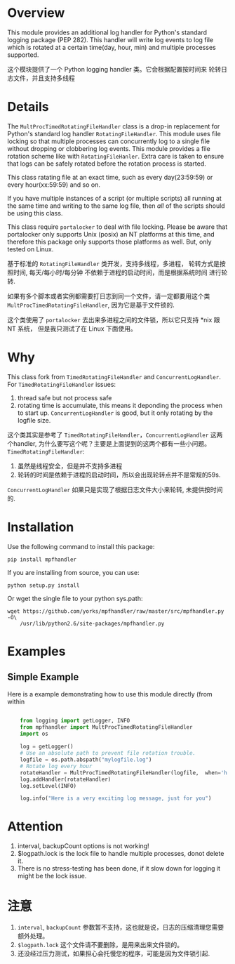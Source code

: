 Overview
========
This module provides an additional log handler for Python's standard 
logging package (PEP 282). 
This handler will write log events to log file which is rotated at a 
certain time(day, hour, min) and  multiple processes supported.

这个模块提供了一个 Python logging handler 类。它会根据配置按时间来
轮转日志文件，并且支持多线程

Details
=======
The ``MultProcTimedRotatingFileHandler`` class is a drop-in replacement for
Python's standard log handler ``RotatingFileHandler``. This module uses file
locking so that multiple processes can concurrently log to a single file without
dropping or clobbering log events. This module provides a file rotation scheme
like with ``RotatingFileHanler``.  Extra care is taken to ensure that logs
can be safely rotated before the rotation process is started. 

This class ratating file at an exact time, such as every day(23:59:59) or 
every hour(xx:59:59) and so on. 

If you have multiple instances of a script (or multiple scripts) all running at
the same time and writing to the same log file, then *all* of the scripts should
be using this class.

This class require `portalocker` to deal with file locking.  Please be aware
that portalocker only supports Unix (posix) an NT platforms at this time, and
therefore this package only supports those platforms as well. But, only tested
on Linux.

基于标准的 `RotatingFileHandler` 类开发，支持多线程，多进程，
轮转方式是按照时间, 每天/每小时/每分钟 不依赖于进程的启动时间，而是根据系统时间
进行轮转.

如果有多个脚本或者实例都需要打日志到同一个文件，请一定都要用这个类
`MultProcTimedRotatingFileHandler`, 因为它是基于文件锁的.

这个类使用了 `portalocker` 去出来多进程之间的文件锁，所以它只支持 *nix 跟 NT 系统，
但是我只测试了在 Linux 下面使用。


Why
========
This class fork from `TimedRotatingFileHandler` and `ConcurrentLogHandler`.
For `TimedRotatingFileHandler` issues:
1. thread safe but not process safe
2. rotating time is accumulate, this means it deponding the process when to start up.
`ConcurrentLogHandler` is good, but it only rotating by the logfile size.


这个类其实是参考了 `TimedRotatingFileHandler`，`ConcurrentLogHandler` 这两个handler,
为什么要写这个呢？主要是上面提到的这两个都有一些小问题。
`TimedRotatingFileHandler`:
1. 虽然是线程安全，但是并不支持多进程
2. 轮转的时间是依赖于进程的启动时间，所以会出现轮转点并不是常规的59s.

`ConcurrentLogHandler` 如果只是实现了根据日志文件大小来轮转, 未提供按时间的.


Installation
============
Use the following command to install this package:

    pip install mpfhandler

If you are installing from source, you can use:

    python setup.py install

Or wget the single file to your python sys.path:

    wget https://github.com/yorks/mpfhandler/raw/master/src/mpfhandler.py -O\
        /usr/lib/python2.6/site-packages/mpfhandler.py



Examples
========

Simple Example
--------------
Here is a example demonstrating how to use this module directly (from within
```python

    from logging import getLogger, INFO
    from mpfhandler import MultProcTimedRotatingFileHandler
    import os
    
    log = getLogger()
    # Use an absolute path to prevent file rotation trouble.
    logfile = os.path.abspath("mylogfile.log")
    # Rotate log every hour
    rotateHandler = MultProcTimedRotatingFileHandler(logfile,  when='h')
    log.addHandler(rotateHandler)
    log.setLevel(INFO)

    log.info("Here is a very exciting log message, just for you")
```

Attention
==========
1. interval, backupCount options is not working!
2. $logpath.lock is the lock file to handle multiple processes, donot delete it.
3. There is no stress-testing has been done, if it slow
   down for logging it might be the lock issue.


注意
=========
1. `interval`, `backupCount` 参数暂不支持，这也就是说，日志的压缩清理您需要额外处理。
2. `$logpath.lock` 这个文件请不要删除，是用来出来文件锁的。
3.  还没经过压力测试，如果担心会托慢您的程序，可能是因为文件锁引起.
